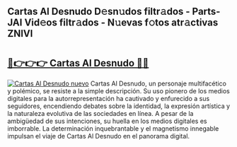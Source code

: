 ## Cartas Al Desnudo D𝚎sn𝚞dos filtr𝚊dos - Parts-JAI Vid𝚎os filtr𝚊dos - N𝚞evas f𝚘tos atr𝚊ctivas ZNIVl

# <h2><a href="http://mb7dx4h.tromn.icu/?c=Cartas+Al+Desnudo">🔗👉👉👉 Cartas Al Desnudo 🔗🔗</a></h2>

[![Cartas Al Desnudo nuevo](https://i.imgur.com/pEAQMta.gif)](http://mb7dx4h.tromn.icu/?c=Cartas+Al+Desnudo)
Cartas Al Desnudo, un personaje multifacético y polémico, se resiste a la simple descripción. Su uso pionero de los medios digitales para la autorrepresentación ha cautivado y enfurecido a sus seguidores, encendiendo debates sobre la identidad, la expresión artística y la naturaleza evolutiva de las sociedades en línea. A pesar de la ambigüedad de sus intenciones, su huella en los medios digitales es imborrable. La determinación inquebrantable y el magnetismo innegable impulsan el viaje de Cartas Al Desnudo en el panorama digital.
